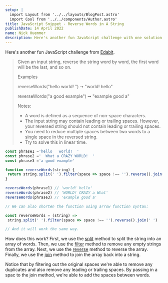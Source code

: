 ```yaml
---
setup: |
  import Layout from '../../layouts/BlogPost.astro'
  import Cool from '../../components/Author.astro'
title: JavaScript Snippet - Reverse Words in A String
publishDate: 14 April 2022
name: Nick Huemmer
description: Here's another fun JavaScript challenge with one solution.
---
```


<Cool name={frontmatter.name} href="https://twitter.com/nickhuemmer" />


Here's another fun JavaScript challenge from [Edabit](https://edabit.com/challenge/mQunDaXMdXcC9r9xH).



> Given an input string, reverse the string word by word, the first word will be the last, and so on.
>
> Examples
>
>  reverseWords("hello   world!  ") ➞ "world! hello"
>
> reverseWords("a good example") ➞ "example good a"
>
>Notes:
> - A word is defined as a sequence of non-space characters.
> - The input string may contain leading or trailing spaces. However, your reversed string should 
> not contain leading or trailing spaces.
> - You need to reduce multiple spaces between two words to a single space in the reversed string.
> - Try to solve this in linear time.


```javascript
const phrase1 ='hello   world!  '
const phrase2 ='  What a CRAZY WORLD!  '
const phrase3 ='a good example'

function reverseWords(string) {
 return string.split(' ').filter(space => space !== '').reverse().join(' ')
}

reverseWords(phrase1) // 'world! hello'
reverseWords(phrase2) // 'WORLD! CRAZY a What'
reverseWords(phrase3) // 'example good a'

// We can also shorten the function using arrow function syntax:

const reverseWords = (string) =>  
 string.split(' ').filter(space => space !== '').reverse().join(' ')

// And it will work the same way.

```

How does this work?  First, we use the [split](https://developer.mozilla.org/en-US/docs/Web/JavaScript/Reference/Global_Objects/String/split) method to split the string into an array of words.  Then, we use the [filter](https://developer.mozilla.org/en-US/docs/Web/JavaScript/Reference/Global_Objects/Array/filter) method to remove any empty strings from the array.  Next, we use the [reverse](https://developer.mozilla.org/en-US/docs/Web/JavaScript/Reference/Global_Objects/Array/reverse) method to reverse the array.  Finally, we use the [join](https://developer.mozilla.org/en-US/docs/Web/JavaScript/Reference/Global_Objects/Array/join) method to join the array back into a string.

Notice that by filtering out the original spaces we're able to remove any duplicates and also remove any leading or trailing spaces.  By passing in a spac to the join method, we're able to add the spaces between words.
